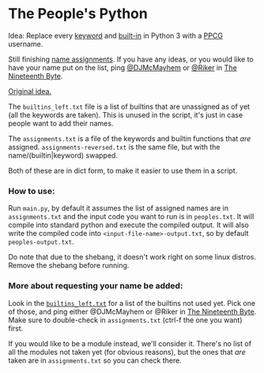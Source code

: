 # The People's Python

Idea: Replace every [keyword](http://www.programiz.com/python-programming/keyword-list) and [built-in](https://docs.python.org/3/library/functions.html) in Python 3 with a [PPCG](https://codegolf.stackexchange.com/) username.

Still finishing [name assignments](https://github.com/DJMcMayhem/ThePeoplesPython/blob/master/assignments.txt). If you have any ideas, or you would like to have your name put on the list, ping [@DJMcMayhem](http://codegolf.stackexchange.com/users/31716/) or [@Riker](http://codegolf.stackexchange.com/users/46271/riker) in [The Nineteenth Byte](chat.stackexchange.com/rooms/240/the-nineteenth-byte).

[Original idea.](https://chat.stackexchange.com/transcript/message/30148665#30148665)

The `builtins_left.txt` file is a list of builtins that are unassigned as of yet (all the keywords are taken).  This is unused in the script, it's just in case people want to add their names.

The `assignments.txt` is a file of the keywords and builtin functions that _are_ assigned.  `assignments-reversed.txt` is the same file, but with the name/(builtin|keyword) swapped.

Both of these are in dict form, to make it easier to use them in a script.

### How to use:

Run `main.py`, by default it assumes the list of assigned names are in `assignments.txt` and the input code you want to run is in `peoples.txt`. It will compile into standard python and execute the compiled output. It will also write the compiled code into `<input-file-name>-output.txt`, so by default `peoples-output.txt`.


Do note that due to the shebang, it doesn't work right on some linux distros. Remove the shebang before running.



### More about requesting your name be added:

Look in the [`builtins_left.txt`](https://github.com/DJMcMayhem/ThePeoplesPython/blob/master/builtins_left.txt) for a list of the builtins not used yet.  Pick one of those, and ping either @DJMcMayhem or @Riker in [The Nineteenth Byte](chat.stackexchange.com/rooms/240/the-nineteenth-byte).  Make sure to double-check in `assignments.txt` (ctrl-f the one you  want) first.

If you would like to be a module instead, we'll consider it.  There's no list of all the modules not taken yet (for obvious reasons), but the ones that _are_ taken are in `assignments.txt` so you can check there.
